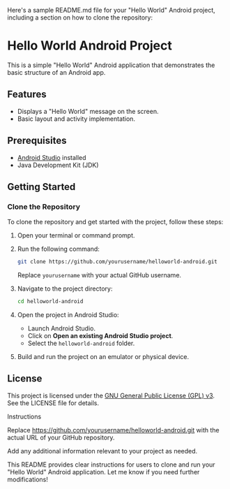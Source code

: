 Here's a sample README.md file for your "Hello World" Android project, including a section on how to clone the repository:

# Hello World Android Project

This is a simple "Hello World" Android application that demonstrates the basic structure of an Android app.

## Features
- Displays a "Hello World" message on the screen.
- Basic layout and activity implementation.

## Prerequisites
- [Android Studio](https://developer.android.com/studio) installed
- Java Development Kit (JDK)

## Getting Started

### Clone the Repository

To clone the repository and get started with the project, follow these steps:

1. Open your terminal or command prompt.
2. Run the following command:

    ```bash
    git clone https://github.com/yourusername/helloworld-android.git
    ```

   Replace `yourusername` with your actual GitHub username.

3. Navigate to the project directory:

    ```bash
    cd helloworld-android
    ```

4. Open the project in Android Studio:

    - Launch Android Studio.
    - Click on **Open an existing Android Studio project**.
    - Select the `helloworld-android` folder.

5. Build and run the project on an emulator or physical device.

## License

This project is licensed under the [GNU General Public License (GPL) v3](LICENSE.txt). See the LICENSE file for details.

Instructions

Replace https://github.com/yourusername/helloworld-android.git with the actual URL of your GitHub repository.

Add any additional information relevant to your project as needed.


This README provides clear instructions for users to clone and run your "Hello World" Android application. Let me know if you need further modifications!

